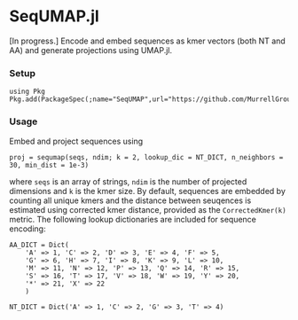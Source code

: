 # SeqUMAP.jl

[In progress.] Encode and embed sequences as kmer vectors (both NT and AA) and generate projections using UMAP.jl.

### Setup

```
using Pkg
Pkg.add(PackageSpec(;name="SeqUMAP",url="https://github.com/MurrellGroup/SeqUMAP.jl.git"))
```

### Usage

Embed and project sequences using

```
proj = sequmap(seqs, ndim; k = 2, lookup_dic = NT_DICT, n_neighbors = 30, min_dist = 1e-3)
```

where `seqs` is an array of strings, `ndim` is the number of projected dimensions and `k` is the kmer size. By default, sequences are embedded by counting all unique kmers and the distance between seuqences is estimated using corrected kmer distance, provided as the `CorrectedKmer(k)` metric. The following lookup dictionaries are included for sequence encoding:

```
AA_DICT = Dict(
    'A' => 1, 'C' => 2, 'D' => 3, 'E' => 4, 'F' => 5, 
    'G' => 6, 'H' => 7, 'I' => 8, 'K' => 9, 'L' => 10, 
    'M' => 11, 'N' => 12, 'P' => 13, 'Q' => 14, 'R' => 15, 
    'S' => 16, 'T' => 17, 'V' => 18, 'W' => 19, 'Y' => 20, 
    '*' => 21, 'X' => 22
    )

NT_DICT = Dict('A' => 1, 'C' => 2, 'G' => 3, 'T' => 4)
```
